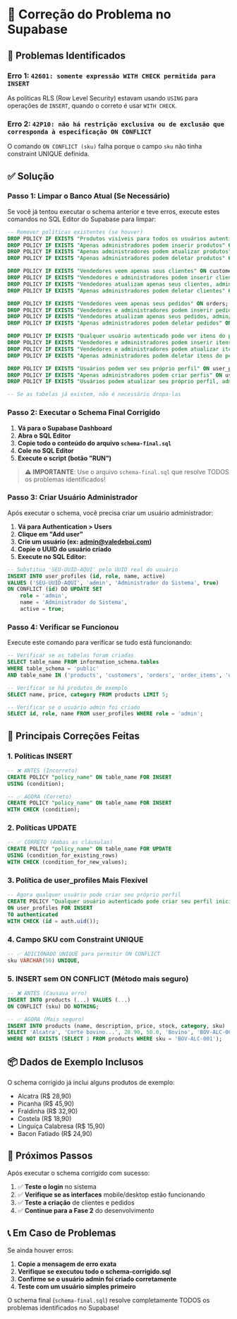 # 🔧 Correção do Problema no Supabase

## 🚨 Problemas Identificados

### **Erro 1: `42601: somente expressão WITH CHECK permitida para INSERT`**
As políticas RLS (Row Level Security) estavam usando `USING` para operações de `INSERT`, quando o correto é usar `WITH CHECK`.

### **Erro 2: `42P10: não há restrição exclusiva ou de exclusão que corresponda à especificação ON CONFLICT`**
O comando `ON CONFLICT (sku)` falha porque o campo `sku` não tinha constraint UNIQUE definida.

## ✅ Solução

### **Passo 1: Limpar o Banco Atual (Se Necessário)**

Se você já tentou executar o schema anterior e teve erros, execute estes comandos no SQL Editor do Supabase para limpar:

```sql
-- Remover políticas existentes (se houver)
DROP POLICY IF EXISTS "Produtos visíveis para todos os usuários autenticados" ON products;
DROP POLICY IF EXISTS "Apenas administradores podem inserir produtos" ON products;
DROP POLICY IF EXISTS "Apenas administradores podem atualizar produtos" ON products;
DROP POLICY IF EXISTS "Apenas administradores podem deletar produtos" ON products;

DROP POLICY IF EXISTS "Vendedores veem apenas seus clientes" ON customers;
DROP POLICY IF EXISTS "Vendedores e administradores podem inserir clientes" ON customers;
DROP POLICY IF EXISTS "Vendedores atualizam apenas seus clientes, admins atualizam qualquer cliente" ON customers;
DROP POLICY IF EXISTS "Apenas administradores podem deletar clientes" ON customers;

DROP POLICY IF EXISTS "Vendedores veem apenas seus pedidos" ON orders;
DROP POLICY IF EXISTS "Vendedores e administradores podem inserir pedidos" ON orders;
DROP POLICY IF EXISTS "Vendedores atualizam apenas seus pedidos, admin/separacao podem atualizar qualquer pedido" ON orders;
DROP POLICY IF EXISTS "Apenas administradores podem deletar pedidos" ON orders;

DROP POLICY IF EXISTS "Qualquer usuário autenticado pode ver itens do pedido" ON order_items;
DROP POLICY IF EXISTS "Vendedores e administradores podem inserir itens do pedido" ON order_items;
DROP POLICY IF EXISTS "Vendedores e administradores podem atualizar itens do pedido" ON order_items;
DROP POLICY IF EXISTS "Apenas administradores podem deletar itens do pedido" ON order_items;

DROP POLICY IF EXISTS "Usuários podem ver seu próprio perfil" ON user_profiles;
DROP POLICY IF EXISTS "Apenas administradores podem criar perfis" ON user_profiles;
DROP POLICY IF EXISTS "Usuários podem atualizar seu próprio perfil, administradores podem atualizar qualquer perfil" ON user_profiles;

-- Se as tabelas já existem, não é necessário dropa-las
```

### **Passo 2: Executar o Schema Final Corrigido**

1. **Vá para o Supabase Dashboard**
2. **Abra o SQL Editor**
3. **Copie todo o conteúdo do arquivo `schema-final.sql`**
4. **Cole no SQL Editor**
5. **Execute o script (botão "RUN")**

> **⚠️ IMPORTANTE**: Use o arquivo `schema-final.sql` que resolve TODOS os problemas identificados!

### **Passo 3: Criar Usuário Administrador**

Após executar o schema, você precisa criar um usuário administrador:

1. **Vá para Authentication > Users**
2. **Clique em "Add user"**
3. **Crie um usuário (ex: admin@valedeboi.com)**
4. **Copie o UUID do usuário criado**
5. **Execute no SQL Editor:**

```sql
-- Substitua 'SEU-UUID-AQUI' pelo UUID real do usuário
INSERT INTO user_profiles (id, role, name, active) 
VALUES ('SEU-UUID-AQUI', 'admin', 'Administrador do Sistema', true)
ON CONFLICT (id) DO UPDATE SET 
    role = 'admin', 
    name = 'Administrador do Sistema',
    active = true;
```

### **Passo 4: Verificar se Funcionou**

Execute este comando para verificar se tudo está funcionando:

```sql
-- Verificar se as tabelas foram criadas
SELECT table_name FROM information_schema.tables 
WHERE table_schema = 'public' 
AND table_name IN ('products', 'customers', 'orders', 'order_items', 'user_profiles');

-- Verificar se há produtos de exemplo
SELECT name, price, category FROM products LIMIT 5;

-- Verificar se o usuário admin foi criado
SELECT id, role, name FROM user_profiles WHERE role = 'admin';
```

## 🔄 Principais Correções Feitas

### **1. Políticas INSERT**
```sql
-- ❌ ANTES (Incorreto)
CREATE POLICY "policy_name" ON table_name FOR INSERT
USING (condition);

-- ✅ AGORA (Correto)  
CREATE POLICY "policy_name" ON table_name FOR INSERT
WITH CHECK (condition);
```

### **2. Políticas UPDATE**
```sql
-- ✅ CORRETO (Ambas as cláusulas)
CREATE POLICY "policy_name" ON table_name FOR UPDATE
USING (condition_for_existing_rows)
WITH CHECK (condition_for_new_values);
```

### **3. Política de user_profiles Mais Flexível**
```sql
-- Agora qualquer usuário pode criar seu próprio perfil
CREATE POLICY "Qualquer usuário autenticado pode criar seu perfil inicial"
ON user_profiles FOR INSERT
TO authenticated
WITH CHECK (id = auth.uid());
```

### **4. Campo SKU com Constraint UNIQUE**
```sql
-- ✅ ADICIONADO UNIQUE para permitir ON CONFLICT
sku VARCHAR(50) UNIQUE,
```

### **5. INSERT sem ON CONFLICT (Método mais seguro)**
```sql
-- ❌ ANTES (Causava erro)
INSERT INTO products (...) VALUES (...)
ON CONFLICT (sku) DO NOTHING;

-- ✅ AGORA (Mais seguro)
INSERT INTO products (name, description, price, stock, category, sku) 
SELECT 'Alcatra', 'Corte bovino...', 28.90, 50.0, 'Bovino', 'BOV-ALC-001'
WHERE NOT EXISTS (SELECT 1 FROM products WHERE sku = 'BOV-ALC-001');
```

## 📦 Dados de Exemplo Inclusos

O schema corrigido já inclui alguns produtos de exemplo:
- Alcatra (R$ 28,90)
- Picanha (R$ 45,90) 
- Fraldinha (R$ 32,90)
- Costela (R$ 18,90)
- Linguiça Calabresa (R$ 15,90)
- Bacon Fatiado (R$ 24,90)

## 🚀 Próximos Passos

Após executar o schema corrigido com sucesso:

1. ✅ **Teste o login** no sistema
2. ✅ **Verifique se as interfaces** mobile/desktop estão funcionando
3. ✅ **Teste a criação** de clientes e pedidos
4. ✅ **Continue para a Fase 2** do desenvolvimento

## 📞 Em Caso de Problemas

Se ainda houver erros:

1. **Copie a mensagem de erro exata**
2. **Verifique se executou todo o schema-corrigido.sql**
3. **Confirme se o usuário admin foi criado corretamente**
4. **Teste com um usuário simples primeiro**

O schema final (`schema-final.sql`) resolve completamente TODOS os problemas identificados no Supabase! 